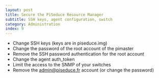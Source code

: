 ```yaml
---
layout: post
title: Secure the PiSeduce Resource Manager
subtitle: SSH keys, agent configuration, switch
category: Administration
index: 9
---
```

* Change SSH keys (keys are in piseduce.img)
* Change the password of the root account of the pimaster
* Remove the SSH password authentication for the root account
* Change the agent auth_token
* Limit the access to the SNMP of your switches
* Remove the admin@piseduce.fr account (or change the password)
